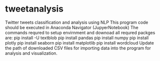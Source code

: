 # tweetanalysis
Twitter tweets classification and analysis using NLP
This program code should be executed in Anaconda Navigator (JupyerNotebook)
The commands requred to setup envirnment and downoad all requred packges are:
pip install -U textblob
pip install pandas
pip install numpy
pip install plotly
pip install seaborn
pip install matplotlib
pip install wordcloud
Update the path of downloaded CSV files for importing data into the program for analysis and visualization.
